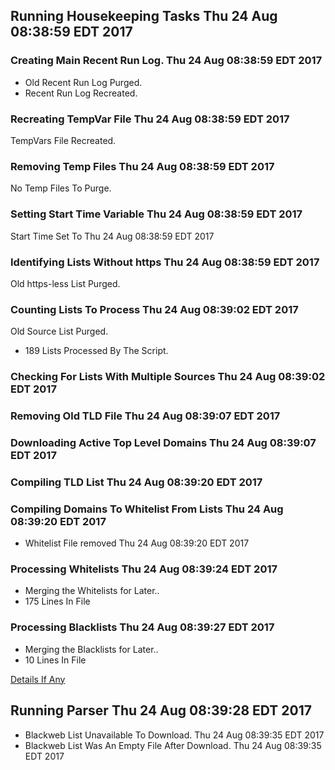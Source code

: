 ## Running Housekeeping Tasks Thu 24 Aug 08:38:59 EDT 2017
### Creating Main Recent Run Log. Thu 24 Aug 08:38:59 EDT 2017
* Old Recent Run Log Purged.
* Recent Run Log Recreated.

### Recreating TempVar File Thu 24 Aug 08:38:59 EDT 2017
TempVars File Recreated.

### Removing Temp Files Thu 24 Aug 08:38:59 EDT 2017
No Temp Files To Purge.

### Setting Start Time Variable Thu 24 Aug 08:38:59 EDT 2017
Start Time Set To Thu 24 Aug 08:38:59 EDT 2017

### Identifying Lists Without https Thu 24 Aug 08:38:59 EDT 2017
Old https-less List Purged.

### Counting Lists To Process Thu 24 Aug 08:39:02 EDT 2017
Old Source List Purged.
* 189 Lists Processed By The Script.

### Checking For Lists With Multiple Sources Thu 24 Aug 08:39:02 EDT 2017

### Removing Old TLD File Thu 24 Aug 08:39:07 EDT 2017

### Downloading Active Top Level Domains Thu 24 Aug 08:39:07 EDT 2017

### Compiling TLD List Thu 24 Aug 08:39:20 EDT 2017

### Compiling Domains To Whitelist From Lists Thu 24 Aug 08:39:20 EDT 2017
* Whitelist File removed Thu 24 Aug 08:39:20 EDT 2017

### Processing Whitelists Thu 24 Aug 08:39:24 EDT 2017
* Merging the Whitelists for Later..
* 175 Lines In File


### Processing Blacklists Thu 24 Aug 08:39:27 EDT 2017
* Merging the Blacklists for Later..
* 10 Lines In File


[Details If Any](https://raw.githubusercontent.com/deathbybandaid/piholeparser/master/RecentRunLogs/-Running-Housekeeping-Tasks.txt)

## Running Parser Thu 24 Aug 08:39:28 EDT 2017
* Blackweb List Unavailable To Download. Thu 24 Aug 08:39:35 EDT 2017
* Blackweb List Was An Empty File After Download. Thu 24 Aug 08:39:35 EDT 2017
